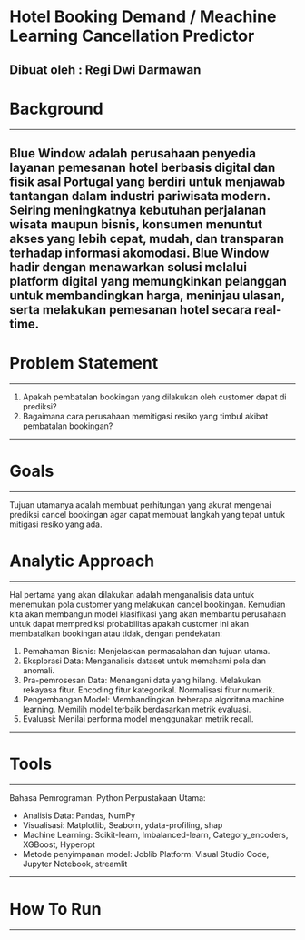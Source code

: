 # Hotel Booking Demand / Meachine Learning Cancellation Predictor
Dibuat oleh : Regi Dwi Darmawan
---
# Background
---
**Blue Window** adalah perusahaan penyedia layanan pemesanan hotel berbasis digital dan fisik asal Portugal yang berdiri untuk menjawab tantangan dalam industri pariwisata modern. Seiring meningkatnya kebutuhan perjalanan wisata maupun bisnis, konsumen menuntut akses yang lebih cepat, mudah, dan transparan terhadap informasi akomodasi. Blue Window hadir dengan menawarkan solusi melalui platform digital yang memungkinkan pelanggan untuk membandingkan harga, meninjau ulasan, serta melakukan pemesanan hotel secara real-time.
---
# Problem Statement
---
1. Apakah pembatalan bookingan yang dilakukan oleh customer dapat di prediksi?
2. Bagaimana cara perusahaan memitigasi resiko yang timbul akibat pembatalan bookingan?
---
# Goals
---
Tujuan utamanya adalah membuat perhitungan yang akurat mengenai prediksi cancel bookingan agar dapat membuat langkah yang tepat untuk mitigasi resiko yang ada.

# Analytic Approach
---
Hal pertama yang akan  dilakukan adalah menganalisis data untuk menemukan pola customer yang melakukan cancel bookingan.
Kemudian kita akan membangun model klasifikasi yang akan membantu perusahaan untuk dapat memprediksi probabilitas apakah customer ini akan membatalkan bookingan atau tidak, dengan pendekatan:
1. Pemahaman Bisnis:
Menjelaskan permasalahan dan tujuan utama.
2. Eksplorasi Data:
Menganalisis dataset untuk memahami pola dan anomali.
3. Pra-pemrosesan Data:
Menangani data yang hilang.
Melakukan rekayasa fitur.
Encoding fitur kategorikal.
Normalisasi fitur numerik.
4. Pengembangan Model:
Membandingkan beberapa algoritma machine learning.
Memilih model terbaik berdasarkan metrik evaluasi.
5. Evaluasi:
Menilai performa model menggunakan metrik recall.
---
# Tools
---
Bahasa Pemrograman: Python
Perpustakaan Utama:
  - Analisis Data: Pandas, NumPy
  - Visualisasi: Matplotlib, Seaborn, ydata-profiling, shap
  - Machine Learning: Scikit-learn, Imbalanced-learn, Category_encoders, XGBoost, Hyperopt
  - Metode penyimpanan model: Joblib
Platform: Visual Studio Code, Jupyter Notebook, streamlit
---
# How To Run
---
